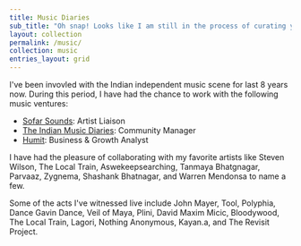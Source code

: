 ```yaml
---
title: Music Diaries
sub_title: "Oh snap! Looks like I am still in the process of curating your playlist. You gotta wait for some more time."
layout: collection
permalink: /music/
collection: music
entries_layout: grid
---
```

I've been invovled with the Indian independent music scene for last 8 years now. During this period, I have had the chance to work with the following music ventures:
- [Sofar Sounds](https://www.sofarsounds.com): Artist Liaison
- [The Indian Music Diaries](https://theindianmusicdiaries.com): Community Manager
- [Humit](https://www.humit.app): Business & Growth Analyst

I have had the pleasure of collaborating with my favorite artists like Steven Wilson, The Local Train, Aswekeepsearching, Tanmaya Bhatgnagar, Parvaaz, Zygnema, Shashank Bhatnagar, and Warren Mendonsa to name a few.

Some of the acts I've witnessed live include John Mayer, Tool, Polyphia, Dance Gavin Dance, Veil of Maya, Plini, David Maxim Micic, Bloodywood, The Local Train, Lagori, Nothing Anonymous, Kayan.a, and The Revisit Project.